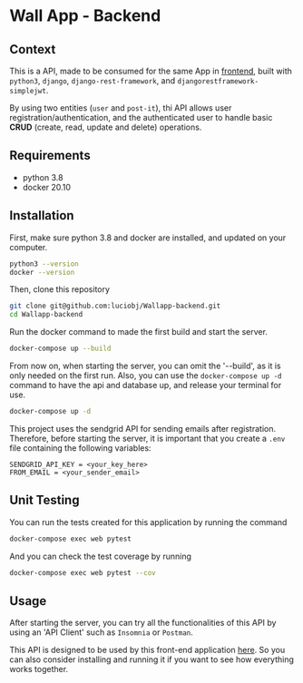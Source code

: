 # Wall App - Backend

## Context

This is a API, made to be consumed for the same App in [frontend](https://github.com/luciobj/wallapp-frontend), built with `python3`, `django`, `django-rest-framework`, and `djangorestframework-simplejwt`.

By using two entities (`user` and `post-it`), thi API allows user registration/authentication, and the authenticated user to handle basic **CRUD** (create, read, update and delete) operations.

## Requirements

- python 3.8
- docker 20.10

## Installation

First, make sure python 3.8 and docker are installed, and updated on your computer.

```bash
python3 --version
docker --version
```

Then, clone this repository
```bash
git clone git@github.com:luciobj/Wallapp-backend.git
cd Wallapp-backend
```

Run the docker command to made the first build and start the server.

```bash
docker-compose up --build
```

From now on, when starting the server, you can omit the '--build', as it is only needed on the first run. Also, you can use the `docker-compose up -d` command to have the api and database up, and release your terminal for use.

```bash
docker-compose up -d
```

This project uses the sendgrid API for sending emails after registration. Therefore, before starting the server, it is important that you create a `.env` file containing the following variables:

```
SENDGRID_API_KEY = <your_key_here>
FROM_EMAIL = <your_sender_email>
```
## Unit Testing

You can run the tests created for this application by running the command
```bash
docker-compose exec web pytest
```
And you can check the test coverage by running
```bash
docker-compose exec web pytest --cov
```
## Usage

After starting the server, you can try all the functionalities of this API by using an 'API Client' such as `Insomnia` or `Postman`.

This API is designed to be used by this front-end application [here](https://github.com/luciobj/wallapp-frontend). So you can also consider installing and running it if you want to see how everything works together.
